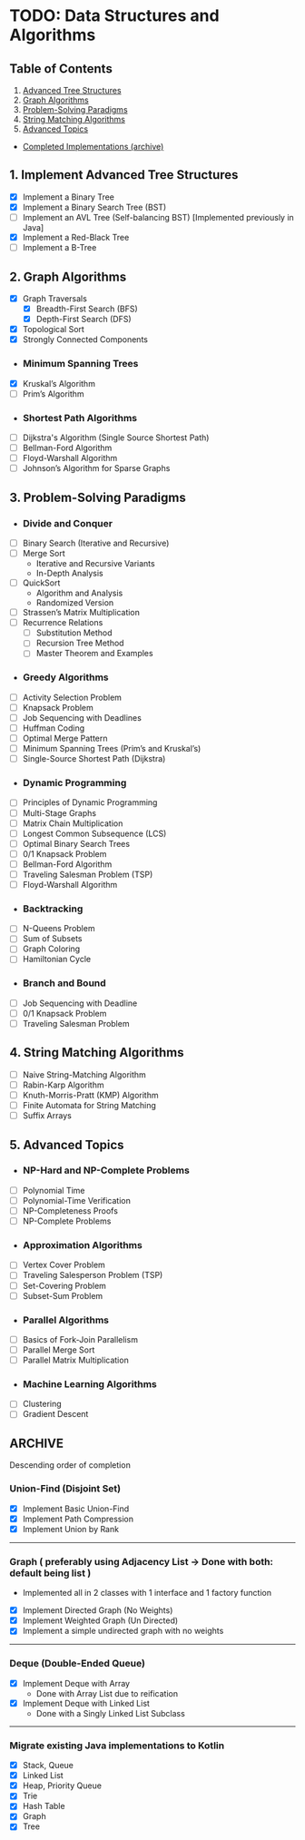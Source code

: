 # TODO: Data Structures and Algorithms

## Table of Contents
1. [Advanced Tree Structures](#1-implement-advanced-tree-structures)
2. [Graph Algorithms](#2-graph-algorithms)
3. [Problem-Solving Paradigms](#3-problem-solving-paradigms)
4. [String Matching Algorithms](#4-string-matching-algorithms)
5. [Advanced Topics](#5-advanced-topics)
- [Completed Implementations (archive)](#archive)

## 1. Implement Advanced Tree Structures
- [X] Implement a Binary Tree
- [X] Implement a Binary Search Tree (BST)
- [ ] Implement an AVL Tree (Self-balancing BST) [Implemented previously in Java]
- [X] Implement a Red-Black Tree
- [ ] Implement a B-Tree

## 2. Graph Algorithms
- [X] Graph Traversals
  - [X] Breadth-First Search (BFS)
  - [X] Depth-First Search (DFS)
- [X] Topological Sort
- [X] Strongly Connected Components
  
- ### Minimum Spanning Trees
- [X] Kruskal’s Algorithm
- [ ] Prim’s Algorithm

- ### Shortest Path Algorithms
- [ ] Dijkstra's Algorithm (Single Source Shortest Path)
- [ ] Bellman-Ford Algorithm 
- [ ] Floyd-Warshall Algorithm 
- [ ] Johnson’s Algorithm for Sparse Graphs

## 3. Problem-Solving Paradigms

- ### Divide and Conquer
- [ ] Binary Search (Iterative and Recursive)
- [ ] Merge Sort 
  - Iterative and Recursive Variants 
  - In-Depth Analysis
- [ ] QuickSort 
  - Algorithm and Analysis
  - Randomized Version 
- [ ] Strassen’s Matrix Multiplication 
- [ ] Recurrence Relations 
  - [ ] Substitution Method 
  - [ ] Recursion Tree Method
  - [ ] Master Theorem and Examples

- ### Greedy Algorithms
- [ ] Activity Selection Problem
- [ ] Knapsack Problem
- [ ] Job Sequencing with Deadlines
- [ ] Huffman Coding
- [ ] Optimal Merge Pattern
- [ ] Minimum Spanning Trees (Prim’s and Kruskal’s)
- [ ] Single-Source Shortest Path (Dijkstra)

- ### Dynamic Programming
- [ ] Principles of Dynamic Programming
- [ ] Multi-Stage Graphs
- [ ] Matrix Chain Multiplication
- [ ] Longest Common Subsequence (LCS)
- [ ] Optimal Binary Search Trees
- [ ] 0/1 Knapsack Problem
- [ ] Bellman-Ford Algorithm
- [ ] Traveling Salesman Problem (TSP)
- [ ] Floyd-Warshall Algorithm

- ### Backtracking
- [ ] N-Queens Problem
- [ ] Sum of Subsets
- [ ] Graph Coloring
- [ ] Hamiltonian Cycle

- ### Branch and Bound
- [ ] Job Sequencing with Deadline
- [ ] 0/1 Knapsack Problem
- [ ] Traveling Salesman Problem

## 4. String Matching Algorithms
- [ ] Naive String-Matching Algorithm
- [ ] Rabin-Karp Algorithm
- [ ] Knuth-Morris-Pratt (KMP) Algorithm
- [ ] Finite Automata for String Matching
- [ ] Suffix Arrays

## 5. Advanced Topics

- ### NP-Hard and NP-Complete Problems
- [ ] Polynomial Time
- [ ] Polynomial-Time Verification
- [ ] NP-Completeness Proofs
- [ ] NP-Complete Problems

- ### Approximation Algorithms
- [ ] Vertex Cover Problem
- [ ] Traveling Salesperson Problem (TSP)
- [ ] Set-Covering Problem
- [ ] Subset-Sum Problem

- ### Parallel Algorithms
- [ ] Basics of Fork-Join Parallelism
- [ ] Parallel Merge Sort
- [ ] Parallel Matrix Multiplication

- ### Machine Learning Algorithms
- [ ] Clustering
- [ ] Gradient Descent

## ARCHIVE
Descending order of completion

### Union-Find (Disjoint Set)
- [X] Implement Basic Union-Find
- [X] Implement Path Compression
- [X] Implement Union by Rank

---

### Graph ( preferably using Adjacency List -> Done with both: default being list )
- Implemented all in 2 classes with 1 interface and 1 factory function
- [X] Implement Directed Graph (No Weights)
- [X] Implement Weighted Graph (Un Directed)
- [X] Implement a simple undirected graph with no weights

---

### Deque (Double-Ended Queue)
- [X] Implement Deque with Array
  - Done with Array List due to reification
- [X] Implement Deque with Linked List
  - Done with a Singly Linked List Subclass

---

### Migrate existing Java implementations to Kotlin
- [X] Stack, Queue
- [X] Linked List
- [X] Heap, Priority Queue
- [X] Trie
- [X] Hash Table
- [X] Graph
- [X] Tree